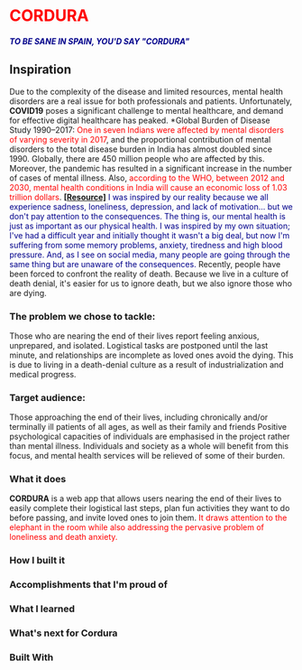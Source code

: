 # <span style="color:red">CORDURA</span>
##### <span style="color:darkblue">*TO BE SANE IN SPAIN, YOU'D SAY "CORDURA"*</span>

## Inspiration

Due to the complexity of the disease and limited resources, mental health disorders are a real issue for both professionals and patients. Unfortunately, **COVID19** poses a significant challenge to mental healthcare, and demand for effective digital healthcare has peaked.
*Global Burden of Disease Study 1990–2017: <span style="color:red">One in seven Indians were affected by mental disorders of varying severity in 2017</span>, and the proportional contribution of mental disorders to the total disease burden in India has almost doubled since 1990. Globally, there are 450 million people who are affected by this. Moreover, the pandemic has resulted in a significant increase in the number of cases of mental illness. Also, <span style="color:red">according to the WHO, between 2012 and 2030, mental health conditions in India will cause an economic loss of 1.03 trillion dollars</span>. **[[Resource]](https://swachhindia.ndtv.com/world-mental-health-day-2020-in-numbers-the-burden-of-mental-disorders-in-india-51627/)**
<span style="color:darkblue">I was inspired by our reality because we all experience sadness, loneliness, depression, and lack of motivation... but we don't pay attention to the consequences. The thing is, our mental health is just as important as our physical health. I was inspired by my own situation; I've had a difficult year and initially thought it wasn't a big deal, but now I'm suffering from some memory problems, anxiety, tiredness and high blood pressure. And, as I see on social media, many people are going through the same thing but are unaware of the consequences.</span>
Recently, people have been forced to confront the reality of death. Because we live in a culture of death denial, it's easier for us to ignore death, but we also ignore those who are dying.

### The problem we chose to tackle:

Those who are nearing the end of their lives report feeling anxious, unprepared, and isolated. Logistical tasks are postponed until the last minute, and relationships are incomplete as loved ones avoid the dying. This is due to living in a death-denial culture as a result of industrialization and medical progress.

### Target audience:

Those approaching the end of their lives, including chronically and/or terminally ill patients of all ages, as well as their family and friends
Positive psychological capacities of individuals are emphasised in the project rather than mental illness. Individuals and society as a whole will benefit from this focus, and mental health services will be relieved of some of their burden.
### What it does

**CORDURA** is a web app that allows users nearing the end of their lives to easily complete their logistical last steps, plan fun activities they want to do before passing, and invite loved ones to join them. <span style="color:red">It draws attention to the elephant in the room while also addressing the pervasive problem of loneliness and death anxiety.</span>

### How I built it



### Accomplishments that I'm proud of



### What I learned



### What's next for Cordura



### Built With


